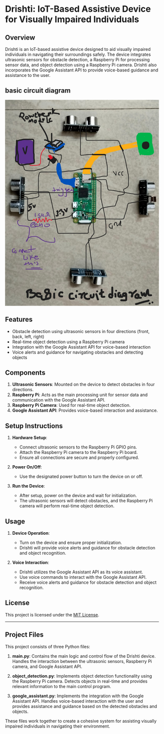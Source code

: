 # Drishti: IoT-Based Assistive Device for Visually Impaired Individuals

## Overview

Drishti is an IoT-based assistive device designed to aid visually impaired individuals in navigating their surroundings safely. The device integrates ultrasonic sensors for obstacle detection, a Raspberry Pi for processing sensor data, and object detection using a Raspberry Pi camera. Drishti also incorporates the Google Assistant API to provide voice-based guidance and assistance to the user.
## basic circuit diagram
![Alt Text](/iot.jpg)

## Features

- Obstacle detection using ultrasonic sensors in four directions (front, back, left, right)
- Real-time object detection using a Raspberry Pi camera
- Integration with the Google Assistant API for voice-based interaction
- Voice alerts and guidance for navigating obstacles and detecting objects

## Components

1. **Ultrasonic Sensors**: Mounted on the device to detect obstacles in four directions.
2. **Raspberry Pi**: Acts as the main processing unit for sensor data and communication with the Google Assistant API.
3. **Raspberry Pi Camera**: Used for real-time object detection.
4. **Google Assistant API**: Provides voice-based interaction and assistance.

## Setup Instructions

1. **Hardware Setup**:
   - Connect ultrasonic sensors to the Raspberry Pi GPIO pins.
   - Attach the Raspberry Pi camera to the Raspberry Pi board.
   - Ensure all connections are secure and properly configured.

2. **Power On/Off**:
   - Use the designated power button to turn the device on or off.

3. **Run the Device**:
   - After setup, power on the device and wait for initialization.
   - The ultrasonic sensors will detect obstacles, and the Raspberry Pi camera will perform real-time object detection.

## Usage

1. **Device Operation**:
   - Turn on the device and ensure proper initialization.
   - Drishti will provide voice alerts and guidance for obstacle detection and object recognition.

2. **Voice Interaction**:
   - Drishti utilizes the Google Assistant API as its voice assistant.
   - Use voice commands to interact with the Google Assistant API.
   - Receive voice alerts and guidance for obstacle detection and object recognition.

## License

This project is licensed under the [MIT License](LICENSE).

---

## Project Files

This project consists of three Python files:

1. **main.py**: Contains the main logic and control flow of the Drishti device. Handles the interaction between the ultrasonic sensors, Raspberry Pi camera, and Google Assistant API.

2. **object_detection.py**: Implements object detection functionality using the Raspberry Pi camera. Detects objects in real-time and provides relevant information to the main control program.

3. **google_assistant.py**: Implements the integration with the Google Assistant API. Handles voice-based interaction with the user and provides assistance and guidance based on the detected obstacles and objects.

These files work together to create a cohesive system for assisting visually impaired individuals in navigating their environment.